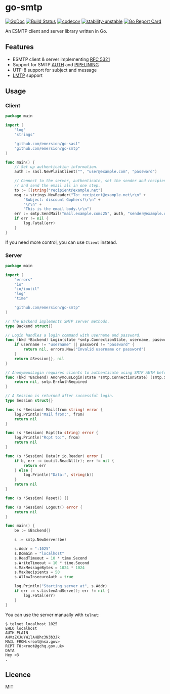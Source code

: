 # go-smtp

[![GoDoc](https://godoc.org/github.com/emersion/go-smtp?status.svg)](https://godoc.org/github.com/emersion/go-smtp)
[![Build Status](https://travis-ci.org/emersion/go-smtp.svg?branch=master)](https://travis-ci.org/emersion/go-smtp)
[![codecov](https://codecov.io/gh/emersion/go-smtp/branch/master/graph/badge.svg)](https://codecov.io/gh/emersion/go-smtp)
[![stability-unstable](https://img.shields.io/badge/stability-unstable-yellow.svg)](https://github.com/emersion/stability-badges#unstable)
[![Go Report Card](https://goreportcard.com/badge/github.com/emersion/go-smtp)](https://goreportcard.com/report/github.com/emersion/go-smtp)

An ESMTP client and server library written in Go.

## Features

* ESMTP client & server implementing [RFC 5321](https://tools.ietf.org/html/rfc5321)
* Support for SMTP [AUTH](https://tools.ietf.org/html/rfc4954) and [PIPELINING](https://tools.ietf.org/html/rfc2920)
* UTF-8 support for subject and message
* [LMTP](https://tools.ietf.org/html/rfc2033) support

## Usage

### Client

```go
package main

import (
	"log"
	"strings"

	"github.com/emersion/go-sasl"
	"github.com/emersion/go-smtp"
)

func main() {
	// Set up authentication information.
	auth := sasl.NewPlainClient("", "user@example.com", "password")

	// Connect to the server, authenticate, set the sender and recipient,
	// and send the email all in one step.
	to := []string{"recipient@example.net"}
	msg := strings.NewReader("To: recipient@example.net\r\n" +
		"Subject: discount Gophers!\r\n" +
		"\r\n" +
		"This is the email body.\r\n")
	err := smtp.SendMail("mail.example.com:25", auth, "sender@example.org", to, msg)
	if err != nil {
		log.Fatal(err)
	}
}
```

If you need more control, you can use `Client` instead.

### Server

```go
package main

import (
	"errors"
	"io"
	"io/ioutil"
	"log"
	"time"

	"github.com/emersion/go-smtp"
)

// The Backend implements SMTP server methods.
type Backend struct{}

// Login handles a login command with username and password.
func (bkd *Backend) Login(state *smtp.ConnectionState, username, password string) (smtp.Session, error) {
	if username != "username" || password != "password" {
		return nil, errors.New("Invalid username or password")
	}
	return &Session{}, nil
}

// AnonymousLogin requires clients to authenticate using SMTP AUTH before sending emails
func (bkd *Backend) AnonymousLogin(state *smtp.ConnectionState) (smtp.Session, error) {
	return nil, smtp.ErrAuthRequired
}

// A Session is returned after successful login.
type Session struct{}

func (s *Session) Mail(from string) error {
	log.Println("Mail from:", from)
	return nil
}

func (s *Session) Rcpt(to string) error {
	log.Println("Rcpt to:", from)
	return nil
}

func (s *Session) Data(r io.Reader) error {
	if b, err := ioutil.ReadAll(r); err != nil {
		return err
	} else {
		log.Println("Data:", string(b))
	}
	return nil
}

func (s *Session) Reset() {}

func (s *Session) Logout() error {
	return nil
}

func main() {
	be := &Backend{}

	s := smtp.NewServer(be)

	s.Addr = ":1025"
	s.Domain = "localhost"
	s.ReadTimeout = 10 * time.Second
	s.WriteTimeout = 10 * time.Second
	s.MaxMessageBytes = 1024 * 1024
	s.MaxRecipients = 50
	s.AllowInsecureAuth = true

	log.Println("Starting server at", s.Addr)
	if err := s.ListenAndServe(); err != nil {
		log.Fatal(err)
	}
}
```

You can use the server manually with `telnet`:
```
$ telnet localhost 1025
EHLO localhost
AUTH PLAIN
AHVzZXJuYW1lAHBhc3N3b3Jk
MAIL FROM:<root@nsa.gov>
RCPT TO:<root@gchq.gov.uk>
DATA
Hey <3
.
```

## Licence

MIT
